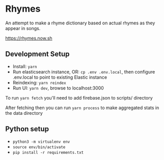 # Rhymes

An attempt to make a rhyme dictionary based on actual rhymes as they appear in songs.

https://rhymes.now.sh

## Development Setup
* Install: `yarn`
* Run elasticsearch instance, OR: `cp .env .env.local`, then configure .env.local to point to existing Elastic instance
* Reindexing: `yarn reindex`
* Run UI: `yarn dev`, browse to localhost:3000

To run `yarn fetch` you'll need to add firebase.json to scripts/ directory

After fetching then you can run `yarn process` to make aggregated stats in the data directory

## Python setup
* `python3 -m virtualenv env`
* `source env/bin/activate`
* `pip install -r requirements.txt`

